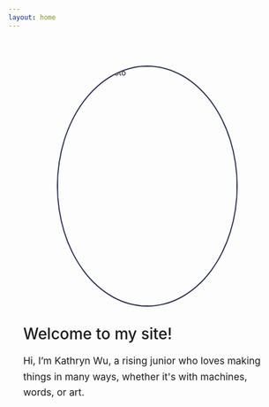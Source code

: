 ```yaml
---
layout: home
---
```

<div style="display: flex; align-items: center; justify-content: center; gap: 2rem; margin: 4rem auto; max-width: 900px; flex-wrap: wrap;">
  <div style="flex-shrink: 0;">
    <img src="{{ '/assets/images/pfp.jpg' | relative_url }}" alt="Kathryn's photo"
         style="width: 324px; height: 432px; border: 2px solid #292d51; border-radius: 50%; object-fit: cover;" />
  </div>

  <div style="max-width: 450px;">
    <h1 style="margin-top: 0; font-weight: 500; ">Welcome to my site!</h1>
    <p style="font-size: 1.1rem; line-height: 1.6;">
      Hi, I’m Kathryn Wu, a rising junior who loves making things in many ways, whether it's with machines, words, or art.
    </p>
  </div>
</div>
